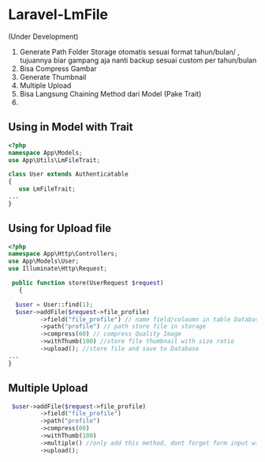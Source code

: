 # Laravel-LmFile
(Under Development)

1. Generate Path Folder Storage otomatis sesuai format tahun/bulan/ , tujuannya biar gampang aja nanti backup sesuai custom per tahun/bulan
2. Bisa Compress Gambar
3. Generate Thumbnail
4. Multiple Upload
5. Bisa Langsung Chaining Method dari Model (Pake Trait)
6. 


## Using in Model with Trait

```php
<?php
namespace App\Models;
use App\Utils\LmFileTrait;

class User extends Authenticatable
{
   use LmFileTrait;
...
}

```

## Using for Upload file

```php
<?php
namespace App\Http\Controllers;
use App\Models\User;
use Illuminate\Http\Request;

 public function store(UserRequest $request)
   {

  $user = User::find(1);
  $user->addFile($request->file_profile)
         ->field("file_profile") // name field/coloumn in table Database 
         ->path("profile") // path store file in storage 
         ->compress(60) // compress Quality Image
         ->withThumb(100) //store file thumbnail with size ratio
         ->upload(); //store file and save to Database
...
}
```

## Multiple Upload
```php
 $user->addFile($request->file_profile)
         ->field("file_profile") 
         ->path("profile") 
         ->compress(60) 
         ->withThumb(100) 
         ->multiple() //only add this method, dont forget form input with array file value 
         ->upload(); 

```


